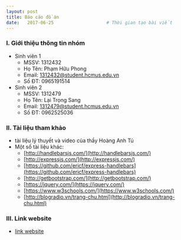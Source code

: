 ```yaml
---
layout: post
title: Báo cáo đồ án
date:   2017-06-25                    # Thời gian tạo bài viết
---
```


### I. Giới thiệu thông tin nhóm
* Sinh viên 1
  * MSSV: 1312432
  * Họ Tên: Phạm Hữu Phong
  * Email: 1312432@student.hcmus.edu.vn
  * Số ĐT: 0965191514
* Sinh viên 2
  * MSSV: 1312479
  * Họ Tên: Lại Trọng Sang
  * Email: 1312479@student.hcmus.edu.vn
  * Số ĐT: 0962525036

### II. Tài liệu tham khảo
- tài liệu lý thuyết và video của thầy Hoàng Anh Tú
- Một số tài liệu khác: 
  - [http://handlebarsjs.com/](http://handlebarsjs.com/)
  - [http://expressjs.com/](http://expressjs.com/)
  - [https://github.com/ericf/express-handlebars](https://github.com/ericf/express-handlebars)
  - [http://getbootstrap.com/](http://getbootstrap.com/)
  - [https://jquery.com/](https://jquery.com/)
  - [https://www.w3schools.com/](https://www.w3schools.com/)
  - [http://blogradio.vn/trang-chu.html](http://blogradio.vn/trang-chu.html)
### III. Link website
- [link website](https://project-1312479-1312432.herokuapp.com/)








